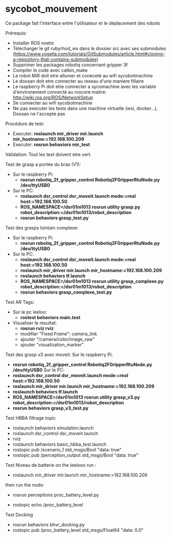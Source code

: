 # sycobot_mouvement
Ce package fait l'interface entre l'utilisateur et le déplacement des robots

Prérequis:
- Installer ROS noetic
- Télécharger le git rubyrhod_ws dans le dossier src avec ses submodules (https://www.vogella.com/tutorials/GitSubmodules/article.html#cloning-a-repository-that-contains-submodules)
- Supprimer les packages robotiq concernant gripper 3f
- Compiler le code avec catkin_make
- Le robot MiR doit etre allumer et coneceté au wifi sycobotmachine
- Le doosan doit etre connecter au reseau d'une maniere fillaire
- Le raspberry Pi doit etre connecter a sycomachine avec les variable d'environement connecté au roscore maitre: http://wiki.ros.org/ROS/NetworkSetup
- Se connecter au wifi sycobotmachine
- Ne pas executer les tests dans une machine virtuelle (wsl, docker...), Doosan ne l'accepte pas

Procédure de test:
- Executer: **roslaunch mir_driver mir.launch mir_hostname:=192.168.100.209**
- Executer: **rosrun behaviors mir_test**

Validation: Tout les test doivent etre vert.

Test de grasp a portée du bras (V1):  
- Sur le raspberry Pi:  
  - **rosrun robotiq_2f_gripper_control Robotiq2FGripperRtuNode.py /dev/ttyUSB0**
- Sur le PC:  
  - **roslaunch dsr_control dsr_moveit.launch mode:=real host:=192.168.100.50**
  - **ROS_NAMESPACE=/dsr01m1013 rosrun utility grasp.py robot_description:=/dsr01m1013/robot_description**
  - **rosrun behaviors grasp_test.py**
 
Test des grasps lointain complexe:

- Sur le raspberry Pi:
  - **rosrun robotiq_2f_gripper_control Robotiq2FGripperRtuNode.py /dev/ttyUSB0**
- Sur le PC:
  - **roslaunch dsr_control dsr_moveit.launch mode:=real host:=192.168.100.50**
  - **roslaunch mir_driver mir.launch mir_hostname:=192.168.100.209**
  - **roslaunch behaviors tf.launch**
  - **ROS_NAMESPACE=/dsr01m1013 rosrun utility grasp_complexe.py robot_description:=/dsr01m1013/robot_description**
  - **rosrun behaviors grasp_complexe_test.py**

Test AR Tags:
- Sur le pc leeloo: 
  - **rostest behaviors main.test**
- Visualiser le resultat:
  - **rosrun rviz rviz**
  - modifier "Fixed Frame": camera_link
  - ajouter "/camera/color/image_raw" 
  - ajouter "visualization_marker"

Test des grasp v3 avec moveit:
Sur le raspberry Pi:
- **rosrun robotiq_2f_gripper_control Robotiq2FGripperRtuNode.py /dev/ttyUSB0**
  Sur le PC:
- **roslaunch dsr_control dsr_moveit.launch mode:=real host:=192.168.100.50**
- **roslaunch mir_driver mir.launch mir_hostname:=192.168.100.209**
- **roslaunch behaviors tf.launch**
- **ROS_NAMESPACE=/dsr01m1013 rosrun utility grasp_v3.py robot_description:=/dsr01m1013/robot_description**
- **rosrun behaviors grasp_v3_test.py**

Test HBBA filtrage topic
- roslaunch behaviors simulation.launch
- roslaunch dsr_control dsr_moveit.launch
- rviz
- roslaunch behaviors basic_hbba_test.launch
- rostopic pub /scenario_1 std_msgs/Bool "data: true"
- rostopic pub /perception_output std_msgs/Bool "data: true"

Test Niveau de batterie
on the leelooo run :
- roslaunch mir_driver mir.launch mir_hostname:=192.168.100.209

then run the node:
- rosrun perceptions proc_battery_level.py

- rostopic echo /proc_battery_level

Test Docking
- rosrun behaviors bhvr_docking.py
- rostopic pub /proc_battery_level std_msgs/Float64 "data: 0.0"